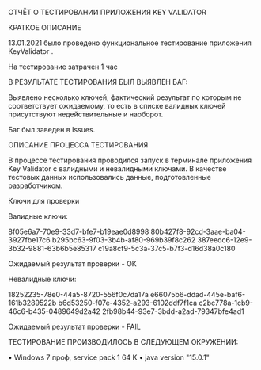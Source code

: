 ОТЧЁТ О ТЕСТИРОВАНИИ ПРИЛОЖЕНИЯ KEY VALIDATOR

КРАТКОЕ ОПИСАНИЕ

13.01.2021 было проведено функциональное тестирование приложения KeyValidator .

На тестирование затрачен 1 час

В РЕЗУЛЬТАТЕ ТЕСТИРОВАНИЯ БЫЛ ВЫЯВЛЕН БАГ:

Выявлено несколько ключей, фактический результат по которым не соответствует ожидаемому,
то есть в списке валидных ключей присутствуют недействительные и наоборот.

Баг был заведен в Issues.

ОПИСАНИЕ ПРОЦЕССА ТЕСТИРОВАНИЯ

В процессе тестирования проводился запуск в терминале приложения Key Validator с валидными и невалидными 
ключами. В качестве тестовых данных использовались данные, подготовленные разработчиком.

Ключи для проверки

Валидные ключи:

8f05e6a7-70e9-33d7-bfe7-b19eae0d8998
80b427f8-92cd-3aae-ba04-3927fbe17c6
b295bc63-9f03-3b4b-af80-969b39f8c262
387eedc6-12e9-3b32-9881-63b6b5e85317
c19a8cf9-5c3a-37c5-b7f3-d16d38a0c180

Ожидаемый результат проверки - ОК

Невалидные ключи:

18252235-78e0-44a5-8720-556f0c7da17a
e66075b6-ddad-445e-baf6-161b3289522b
b6d53250-f07e-4352-a293-6102ddf7f1ca
c2bc778a-1cb9-46c6-b435-0489649d2a42
2fb98b44-93e7-3bdd-a2ad-79347bfe4ad1

Ожидаемый результат проверки - FAIL

ТЕСТИРОВАНИЕ ПРОИЗВОДИЛОСЬ В СЛЕДУЮЩЕМ ОКРУЖЕНИИ:

• Windows 7 проф, service pack 1 64 K
• java version "15.0.1"


